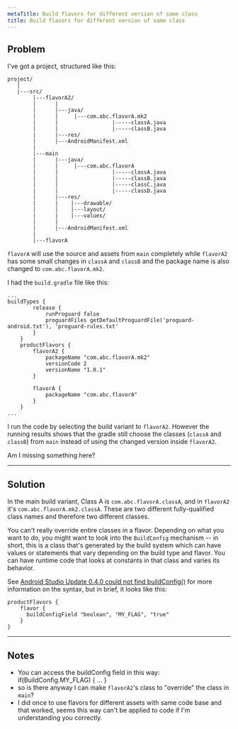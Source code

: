 ```yaml
---
metaTitle: Build flavors for different version of same class
title: Build flavors for different version of same class
---
```


## Problem

I've got a project, structured like this:



```
project/
   |
   |---src/
        |---flavorA2/
        |      |
        |      |---java/
        |      |     |---com.abc.flavorA.mk2
        |      |                 |-----classA.java
        |      |                 |-----classB.java
        |      |---res/
        |      |---AndroidManifest.xml
        |
        |---main
        |      |---java/
        |      |     |---com.abc.flavorA
        |      |                 |-----classA.java
        |      |                 |-----classB.java
        |      |                 |-----classC.java
        |      |                 |-----classD.java
        |      |---res/
        |      |    |---drawable/
        |      |    |---layout/
        |      |    |---values/
        |      |         
        |      |---AndroidManifest.xml
        |
        |---flavorA

```

`flavorA` will use the source and assets from `main` completely while `flavorA2` has some small changes in `classA` and `classB` and the package name is also changed to `com.abc.flavorA.mk2`.


I had the `build.gradle` file like this:



```
...
buildTypes {
        release {
            runProguard false
            proguardFiles getDefaultProguardFile('proguard-android.txt'), 'proguard-rules.txt'
        }
    }
    productFlavors {
        flavorA2 {
            packageName "com.abc.flavorA.mk2"
            versionCode 2
            versionName "1.0.1"
        }

        flavorA {
            packageName "com.abc.flavorA"
        }
    }
...

```

I run the code by selecting the build variant to `flavorA2`. However the running results shows that the gradle still choose the classes (`classA` and `classB`) from `main` instead of using the changed version inside `flavorA2`.


Am I missing something here?



---

## Solution

In the main build variant, Class A is `com.abc.flavorA.classA`, and in `flavorA2` it's `com.abc.flavorA.mk2.classA`. These are two different fully-qualified class names and therefore two different classes.


You can't really override entire classes in a flavor. Depending on what you want to do, you might want to look into the `BuildConfig` mechanism -- in short, this is a class that's generated by the build system which can have values or statements that vary depending on the build type and flavor. You can have runtime code that looks at constants in that class and varies its behavior.


See [Android Studio Update 0.4.0 could not find buildConfig()](https://stackoverflow.com/questions/20678118/android-studio-update-0-4-0-could-not-find-buildconfig) for more information on the syntax, but in brief, it looks like this:



```
productFlavors {
    flavor {
      buildConfigField "boolean", "MY_FLAG", "true"
    }
}

```


---

## Notes

- You can access the buildConfig field in this way: if(BuildConfig.MY_FLAG) { ... }
- so is there anyway I can make `flavorA2`'s class to "override" the class in `main`?
- I did once to use flavors for different assets with same code base and that worked, seems this way can't be applied to code if I'm understanding you correctly.
